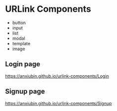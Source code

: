 # URLink Components

- button
- input
- list
- modal
- template
- image

## Login page
https://anxiubin.github.io/urlink-components/Login

## Signup page
https://anxiubin.github.io/urlink-components/Signup
